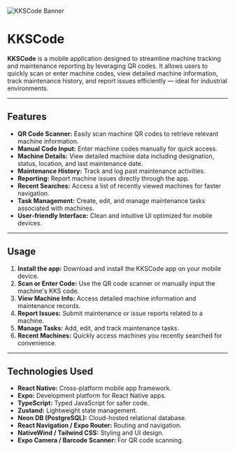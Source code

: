 ![KKSCode Banner](./assets/stage.png)

# KKSCode

**KKSCode** is a mobile application designed to streamline machine tracking and maintenance reporting by leveraging QR codes. It allows users to quickly scan or enter machine codes, view detailed machine information, track maintenance history, and report issues efficiently — ideal for industrial environments.

---

## Features

- **QR Code Scanner:** Easily scan machine QR codes to retrieve relevant machine information.
- **Manual Code Input:** Enter machine codes manually for quick access.
- **Machine Details:** View detailed machine data including designation, status, location, and last maintenance date.
- **Maintenance History:** Track and log past maintenance activities.
- **Reporting:** Report machine issues directly through the app.
- **Recent Searches:** Access a list of recently viewed machines for faster navigation.
- **Task Management:** Create, edit, and manage maintenance tasks associated with machines.
- **User-friendly Interface:** Clean and intuitive UI optimized for mobile devices.

---

## Usage

1. **Install the app:** Download and install the KKSCode app on your mobile device.
2. **Scan or Enter Code:** Use the QR code scanner or manually input the machine's KKS code.
3. **View Machine Info:** Access detailed machine information and maintenance records.
4. **Report Issues:** Submit maintenance or issue reports related to a machine.
5. **Manage Tasks:** Add, edit, and track maintenance tasks.
6. **Recent Machines:** Quickly access machines you recently searched for convenience.

---

## Technologies Used

- **React Native:** Cross-platform mobile app framework.  
- **Expo:** Development platform for React Native apps.  
- **TypeScript:** Typed JavaScript for safer code.  
- **Zustand:** Lightweight state management.  
- **Neon DB (PostgreSQL):** Cloud-hosted relational database.  
- **React Navigation / Expo Router:** Routing and navigation.  
- **NativeWind / Tailwind CSS:** Styling and UI design.  
- **Expo Camera / Barcode Scanner:** For QR code scanning.

